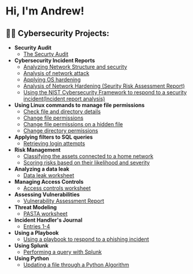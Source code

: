 <h1>Hi, I'm Andrew!</h1>

<h2>👨‍💻 Cybersecurity Projects:</h2>

- <b>Security Audit</b>
  - [The Securty Audit](https://github.com/AndrewGreeneCyber/Security-Audit/blob/main/README.md)
- <b>Cybersecurity Incident Reports</b>
  - [Analyzing Network Structure and security](https://github.com/AndrewGreeneCyber/Incident-Reports/blob/main/README.md)
  - [Analysis of network attack](https://github.com/AndrewGreeneCyber/Network-Attack/blob/main/README.md)
  - [Applying OS hardening](https://github.com/AndrewGreeneCyber/Hardening-OS/blob/main/README.md)
  - [Analysis of Network Hardening (Seurity Risk Assessment Report)](https://github.com/AndrewGreeneCyber/Network-Hardening/blob/main/README.md)
  - [Using the NIST Cybersecurity Framework to respond to a security incident(Incident report analysis)](https://github.com/AndrewGreeneCyber/NIST/blob/main/README.md)
- <b>Using Linux commands to manage file permissions</b>
  - [Check file and directory details](https://github.com/AndrewGreeneCyber/Directory-Details-and-Permission-strings-/blob/main/README.md)
  - [Change file permissions](https://github.com/AndrewGreeneCyber/Change-Permissions/blob/main/README.md)
  - [Change file permissions on a hidden file](https://github.com/AndrewGreeneCyber/Hidden-Files/blob/main/README.md)
  - [Change directory permissions](https://github.com/AndrewGreeneCyber/Changing-Directory-Permissions/blob/main/README.md)
- <b>Applying filters to SQL queries</b>
  - [Retrieving login attempts](https://github.com/AndrewGreeneCyber/Retrieving-login-attemps/blob/main/README.md)
 - <b>Risk Management</b>
   - [Classifying the assets connected to a home network](https://github.com/AndrewGreeneCyber/Asset-Classification/blob/main/README.md)
   - [Scoring risks based on their likelihood and severity](https://github.com/AndrewGreeneCyber/Scoring-Risks/blob/main/README.md)
 - <b>Analyzing a data leak</b>
   - [Data leak worksheet](https://github.com/AndrewGreeneCyber/Data-Leak/blob/main/README.md)
 - <b>Managing Access Controls</b>
   - [Access controls worksheet](https://github.com/AndrewGreeneCyber/Access-Controls/blob/main/README.md)
 - <b>Assessing Vulnerabilities</b>
   - [Vulnerability Assessment Report](https://github.com/AndrewGreeneCyber/Vulnerabilities/blob/main/README.md)
 - <b>Threat Modeling</b>
   - [PASTA worksheet](https://github.com/AndrewGreeneCyber/Threat-Modeling/blob/main/README.md)
- <b>Incident Handler's Journal</b>
   - [Entries 1-4](https://github.com/AndrewGreeneCyber/Journal/blob/main/README.md)
- <b>Using a Playbook</b>
   - [Using a playbook to respond to a phishing incident](https://github.com/AndrewGreeneCyber/Playbook/blob/main/README.md)
 - <b>Using Splunk</b>
   - [Performing a query with Splunk](https://github.com/AndrewGreeneCyber/Splunk/blob/main/README.md)
 - <b>Using Python</b>
   - [Updating a file through a Python Algorithm](https://github.com/joshmadakor1/Algorithms-Practice)


<!--
**joshmadakor1/joshmadakor1** is a ✨ _special_ ✨ repository because its `README.md` (this file) appears on your GitHub profile.

Here are some ideas to get you started:

- 🔭 I’m currently working on ...
- 🌱 I’m currently learning ...
- 👯 I’m looking to collaborate on ...
- 🤔 I’m looking for help with ...
- 💬 Ask me about ...
- 📫 How to reach me: ...
- 😄 Pronouns: ...
- ⚡ Fun fact: ...
-->
